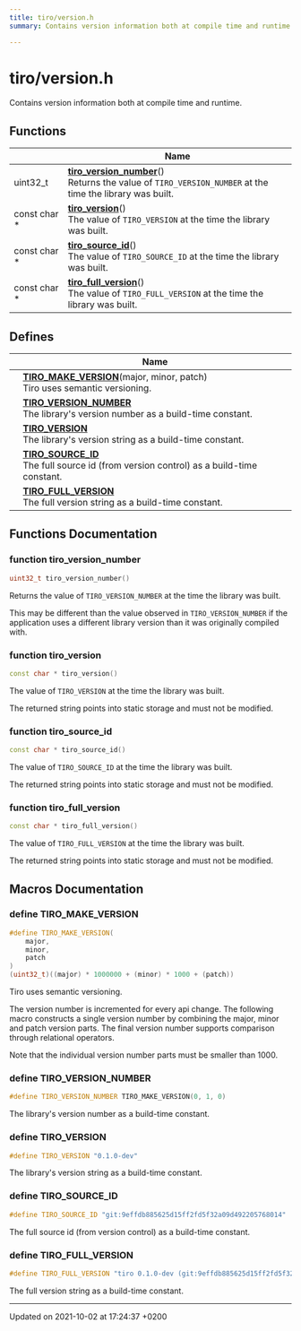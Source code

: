 ```yaml
---
title: tiro/version.h
summary: Contains version information both at compile time and runtime. 

---
```


# tiro/version.h

Contains version information both at compile time and runtime. 

## Functions

|                | Name           |
| -------------- | -------------- |
| uint32_t | **[tiro_version_number](/docs/api/files/version_8h#function-tiro-version-number)**()<br>Returns the value of `TIRO_VERSION_NUMBER` at the time the library was built.  |
| const char * | **[tiro_version](/docs/api/files/version_8h#function-tiro-version)**()<br>The value of `TIRO_VERSION` at the time the library was built.  |
| const char * | **[tiro_source_id](/docs/api/files/version_8h#function-tiro-source-id)**()<br>The value of `TIRO_SOURCE_ID` at the time the library was built.  |
| const char * | **[tiro_full_version](/docs/api/files/version_8h#function-tiro-full-version)**()<br>The value of `TIRO_FULL_VERSION` at the time the library was built.  |

## Defines

|                | Name           |
| -------------- | -------------- |
|  | **[TIRO_MAKE_VERSION](/docs/api/files/version_8h#define-tiro-make-version)**(major, minor, patch) <br>Tiro uses semantic versioning.  |
|  | **[TIRO_VERSION_NUMBER](/docs/api/files/version_8h#define-tiro-version-number)** <br>The library's version number as a build-time constant.  |
|  | **[TIRO_VERSION](/docs/api/files/version_8h#define-tiro-version)** <br>The library's version string as a build-time constant.  |
|  | **[TIRO_SOURCE_ID](/docs/api/files/version_8h#define-tiro-source-id)** <br>The full source id (from version control) as a build-time constant.  |
|  | **[TIRO_FULL_VERSION](/docs/api/files/version_8h#define-tiro-full-version)** <br>The full version string as a build-time constant.  |


## Functions Documentation

### function tiro_version_number

```cpp
uint32_t tiro_version_number()
```

Returns the value of `TIRO_VERSION_NUMBER` at the time the library was built. 

This may be different than the value observed in `TIRO_VERSION_NUMBER` if the application uses a different library version than it was originally compiled with. 


### function tiro_version

```cpp
const char * tiro_version()
```

The value of `TIRO_VERSION` at the time the library was built. 

The returned string points into static storage and must not be modified. 


### function tiro_source_id

```cpp
const char * tiro_source_id()
```

The value of `TIRO_SOURCE_ID` at the time the library was built. 

The returned string points into static storage and must not be modified. 


### function tiro_full_version

```cpp
const char * tiro_full_version()
```

The value of `TIRO_FULL_VERSION` at the time the library was built. 

The returned string points into static storage and must not be modified. 




## Macros Documentation

### define TIRO_MAKE_VERSION

```cpp
#define TIRO_MAKE_VERSION(
    major,
    minor,
    patch
)
(uint32_t)((major) * 1000000 + (minor) * 1000 + (patch))
```

Tiro uses semantic versioning. 

The version number is incremented for every api change. The following macro constructs a single version number by combining the major, minor and patch version parts. The final version number supports comparison through relational operators.

Note that the individual version number parts must be smaller than 1000. 


### define TIRO_VERSION_NUMBER

```cpp
#define TIRO_VERSION_NUMBER TIRO_MAKE_VERSION(0, 1, 0)
```

The library's version number as a build-time constant. 

### define TIRO_VERSION

```cpp
#define TIRO_VERSION "0.1.0-dev"
```

The library's version string as a build-time constant. 

### define TIRO_SOURCE_ID

```cpp
#define TIRO_SOURCE_ID "git:9effdb885625d15ff2fd5f32a09d492205768014"
```

The full source id (from version control) as a build-time constant. 

### define TIRO_FULL_VERSION

```cpp
#define TIRO_FULL_VERSION "tiro 0.1.0-dev (git:9effdb885625d15ff2fd5f32a09d492205768014)"
```

The full version string as a build-time constant. 



-------------------------------

Updated on 2021-10-02 at 17:24:37 +0200
